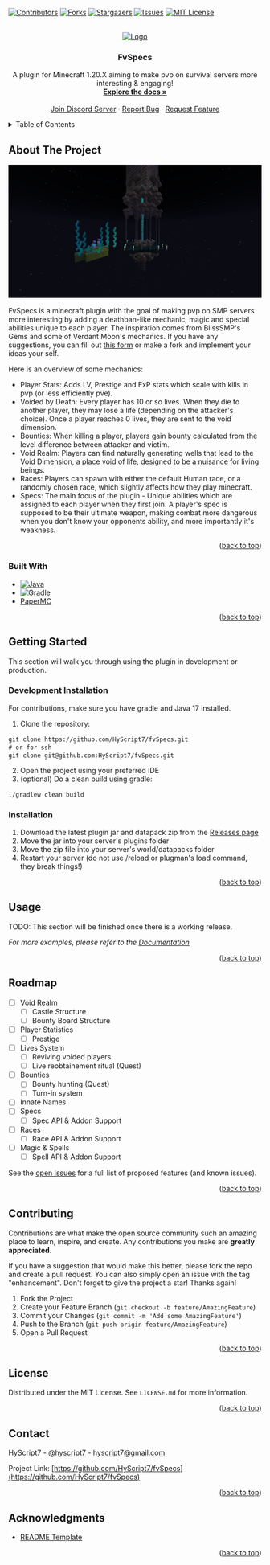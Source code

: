 <!-- Improved compatibility of back to top link: See: https://github.com/othneildrew/Best-README-Template/pull/73 -->
<a name="readme-top"></a>
<!--
*** Thanks for checking out the Best-README-Template. If you have a suggestion
*** that would make this better, please fork the repo and create a pull request
*** or simply open an issue with the tag "enhancement".
*** Don't forget to give the project a star!
*** Thanks again! Now go create something AMAZING! :D
-->



<!-- PROJECT SHIELDS -->
<!--
*** I'm using markdown "reference style" links for readability.
*** Reference links are enclosed in brackets [ ] instead of parentheses ( ).
*** See the bottom of this document for the declaration of the reference variables
*** for contributors-url, forks-url, etc. This is an optional, concise syntax you may use.
*** https://www.markdownguide.org/basic-syntax/#reference-style-links
-->
[![Contributors][contributors-shield]][contributors-url]
[![Forks][forks-shield]][forks-url]
[![Stargazers][stars-shield]][stars-url]
[![Issues][issues-shield]][issues-url]
[![MIT License][license-shield]][license-url]


<!-- PROJECT LOGO -->
<br />
<div align="center">
  <a href="https://github.com/HyScript7/fvSpecs">
    <img src="images/logo.png" alt="Logo" width="80" height="80">
  </a>

<h3 align="center">FvSpecs</h3>

  <p align="center">
    A plugin for Minecraft 1.20.X aiming to make pvp on survival servers more interesting & engaging!
    <br />
    <a href="https://github.com/HyScript7/fvSpecs"><strong>Explore the docs »</strong></a>
    <br />
    <br />
    <a href="https://discord.me/scriptnetwork">Join Discord Server</a>
    ·
    <a href="https://github.com/HyScript7/fvSpecs/issues">Report Bug</a>
    ·
    <a href="https://github.com/HyScript7/fvSpecs/issues">Request Feature</a>
  </p>
</div>



<!-- TABLE OF CONTENTS -->
<details>
  <summary>Table of Contents</summary>
  <ol>
    <li>
      <a href="#about-the-project">About The Project</a>
      <ul>
        <li><a href="#built-with">Built With</a></li>
      </ul>
    </li>
    <li>
      <a href="#getting-started">Getting Started</a>
      <ul>
        <li><a href="#prerequisites">Prerequisites</a></li>
        <li><a href="#installation">Installation</a></li>
      </ul>
    </li>
    <li><a href="#usage">Usage</a></li>
    <li><a href="#roadmap">Roadmap</a></li>
    <li><a href="#contributing">Contributing</a></li>
    <li><a href="#license">License</a></li>
    <li><a href="#contact">Contact</a></li>
    <li><a href="#acknowledgments">Acknowledgments</a></li>
  </ol>
</details>



<!-- ABOUT THE PROJECT -->
## About The Project

[![Product Name Screen Shot][product-screenshot]](https://example.com)

FvSpecs is a minecraft plugin with the goal of making pvp on SMP servers more interesting by adding a deathban-like mechanic, magic and special abilities unique to each player. The inspiration comes from BlissSMP's Gems and some of Verdant Moon's mechanics. If you have any suggestions, you can fill out [this form](https://docs.google.com/forms/d/e/1FAIpQLSezhz1kPrp9ZNwt9fvidK_mE6ZbrBTApRHGJHi_aOeXu_xQbw/viewform?usp=sf_link) or make a fork and implement your ideas your self.

Here is an overview of some mechanics:

- Player Stats: Adds LV, Prestige and ExP stats which scale with kills in pvp (or less efficiently pve).
- Voided by Death: Every player has 10 or so lives. When they die to another player, they may lose a life (depending on the attacker's choice). Once a player reaches 0 lives, they are sent to the void dimension.
- Bounties: When killing a player, players gain bounty calculated from the level difference between attacker and victim.
- Void Realm: Players can find naturally generating wells that lead to the Void Dimension, a place void of life, designed to be a nuisance for living beings.
- Races: Players can spawn with either the default Human race, or a randomly chosen race, which slightly affects how they play minecraft.
- Specs: The main focus of the plugin - Unique abilities which are assigned to each player when they first join. A player's spec is supposed to be their ultimate weapon, making combat more dangerous when you don't know your opponents ability, and more importantly it's weakness.

<p align="right">(<a href="#readme-top">back to top</a>)</p>



### Built With

- [![Java][java-shield]][java-url]
- [![Gradle][gradle-shield]][gradle-url]
- [PaperMC](https://papermc.io/)

<p align="right">(<a href="#readme-top">back to top</a>)</p>



<!-- GETTING STARTED -->
## Getting Started

This section will walk you through using the plugin in development or production.

### Development Installation

For contributions, make sure you have gradle and Java 17 installed.

1. Clone the repository:
  ```
  git clone https://github.com/HyScript7/fvSpecs.git
  # or for ssh
  git clone git@github.com:HyScript7/fvSpecs.git
  ```
2. Open the project using your preferred IDE
3. (optional) Do a clean build using gradle:
  ```
  ./gradlew clean build
  ```

### Installation

1. Download the latest plugin jar and datapack zip from the [Releases page](https://github.com/HyScript7/fvSpecs/releases)
2. Move the jar into your server's plugins folder
3. Move the zip file into your server's world/datapacks folder
4. Restart your server (do not use /reload or plugman's load command, they break things!)

<p align="right">(<a href="#readme-top">back to top</a>)</p>



<!-- USAGE EXAMPLES -->
## Usage

TODO: This section will be finished once there is a working release.

_For more examples, please refer to the [Documentation](https://example.com)_

<p align="right">(<a href="#readme-top">back to top</a>)</p>



<!-- ROADMAP -->
## Roadmap

- [ ] Void Realm
  - [ ] Castle Structure
  - [ ] Bounty Board Structure
- [ ] Player Statistics
  - [ ] Prestige
- [ ] Lives System
  - [ ] Reviving voided players
  - [ ] Live reobtainement ritual (Quest)
- [ ] Bounties
  - [ ] Bounty hunting (Quest)
  - [ ] Turn-in system
- [ ] Innate Names
- [ ] Specs
  - [ ] Spec API & Addon Support
- [ ] Races
  - [ ] Race API & Addon Support
- [ ] Magic & Spells
  - [ ] Spell API & Addon Support

See the [open issues](https://github.com/HyScript7/fvSpecs/issues) for a full list of proposed features (and known issues).

<p align="right">(<a href="#readme-top">back to top</a>)</p>



<!-- CONTRIBUTING -->
## Contributing

Contributions are what make the open source community such an amazing place to learn, inspire, and create. Any contributions you make are **greatly appreciated**.

If you have a suggestion that would make this better, please fork the repo and create a pull request. You can also simply open an issue with the tag "enhancement".
Don't forget to give the project a star! Thanks again!

1. Fork the Project
2. Create your Feature Branch (`git checkout -b feature/AmazingFeature`)
3. Commit your Changes (`git commit -m 'Add some AmazingFeature'`)
4. Push to the Branch (`git push origin feature/AmazingFeature`)
5. Open a Pull Request

<p align="right">(<a href="#readme-top">back to top</a>)</p>



<!-- LICENSE -->
## License

Distributed under the MIT License. See `LICENSE.md` for more information.

<p align="right">(<a href="#readme-top">back to top</a>)</p>



<!-- CONTACT -->
## Contact

HyScript7 - [@hyscript7](https://twitter.com/hyscript7) - hyscript7@gmail.com

Project Link: [https://github.com/HyScript7/fvSpecs](https://github.com/HyScript7/fvSpecs)

<p align="right">(<a href="#readme-top">back to top</a>)</p>



<!-- ACKNOWLEDGMENTS -->
## Acknowledgments

* [README Template](https://github.com/othneildrew/Best-README-Template)

<p align="right">(<a href="#readme-top">back to top</a>)</p>



<!-- MARKDOWN LINKS & IMAGES -->
<!-- https://www.markdownguide.org/basic-syntax/#reference-style-links -->
[contributors-shield]: https://img.shields.io/github/contributors/HyScript7/fvSpecs.svg?style=for-the-badge
[contributors-url]: https://github.com/HyScript7/fvSpecs/graphs/contributors
[forks-shield]: https://img.shields.io/github/forks/HyScript7/fvSpecs.svg?style=for-the-badge
[forks-url]: https://github.com/HyScript7/fvSpecs/network/members
[stars-shield]: https://img.shields.io/github/stars/HyScript7/fvSpecs.svg?style=for-the-badge
[stars-url]: https://github.com/HyScript7/fvSpecs/stargazers
[issues-shield]: https://img.shields.io/github/issues/HyScript7/fvSpecs.svg?style=for-the-badge
[issues-url]: https://github.com/HyScript7/fvSpecs/issues
[license-shield]: https://img.shields.io/github/license/HyScript7/fvSpecs.svg?style=for-the-badge
[license-url]: https://github.com/HyScript7/fvSpecs/blob/master/LICENSE.txt
[linkedin-shield]: https://img.shields.io/badge/-LinkedIn-black.svg?style=for-the-badge&logo=linkedin&colorB=555
[linkedin-url]: https://linkedin.com/in/linkedin_username
[product-screenshot]: images/screenshot.png
[java-shield]: https://img.shields.io/badge/java-%23ED8B00.svg?style=for-the-badge&logo=openjdk&logoColor=white
[gradle-shield]: https://img.shields.io/badge/Gradle-02303A.svg?style=for-the-badge&logo=Gradle&logoColor=white
[java-url]: https://www.java.com/en/
[gradle-url]: https://gradle.org/